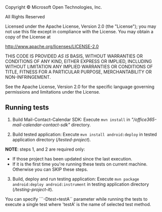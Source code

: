 Copyright © Microsoft Open Technologies, Inc.

All Rights Reserved

Licensed under the Apache License, Version 2.0 (the "License");
you may not use this file except in compliance with the License.
You may obtain a copy of the License at

http://www.apache.org/licenses/LICENSE-2.0

THIS CODE IS PROVIDED *AS IS* BASIS, WITHOUT WARRANTIES OR CONDITIONS
OF ANY KIND, EITHER EXPRESS OR IMPLIED, INCLUDING WITHOUT LIMITATION
ANY IMPLIED WARRANTIES OR CONDITIONS OF TITLE, FITNESS FOR A
PARTICULAR PURPOSE, MERCHANTABILITY OR NON-INFRINGEMENT.

See the Apache License, Version 2.0 for the specific language
governing permissions and limitations under the License.

## Running tests ##

1. Build Mail-Contact-Calendar SDK: 
Execute 
```mvn install``` 
in <em>"/office365-mail-calendar-contact-sdk"</em> directory.
	
2. Build tested application:
Execute
```mvn install android:deploy```
in tested application directory (<em>/tested-project</em>).

**NOTE**: steps 1, and 2 are required only: 
- If those project has been updated since the last execution.
- If it is the first time you're running these tests on current machine. 
Otherwise you can SKIP these steps.	

3. Build, deploy and run testing application: 
Execute
```mvn package android:deploy android:instrument```
in testing application directory (<em>/testing-project-it</em>).

You can specify ```-Dtest=testA`` parameter while running the tests to execute a single test where 'testA' is the name of selected test method.